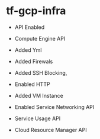# tf-gcp-infra

- API Enabled

- Compute Engine API

- Added Yml

- Added Firewals

- Added SSH Blocking,

-  Enabled HTTP

-  Added VM Instance

- Enabled Service Networking API  
- Service Usage API
- Cloud Resource Manager API




